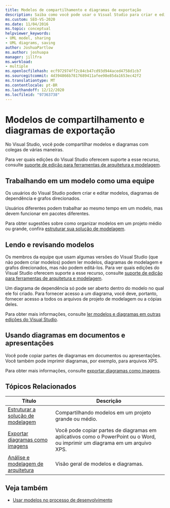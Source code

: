 ```yaml
---
title: Modelos de compartilhamento e diagramas de exportação
description: Saiba como você pode usar o Visual Studio para criar e editar modelos, diagramas de dependência e grafos direcionados.
ms.custom: SEO-VS-2020
ms.date: 11/04/2016
ms.topic: conceptual
helpviewer_keywords:
- UML model, sharing
- UML diagrams, saving
author: JoshuaPartlow
ms.author: joshuapa
manager: jillfra
ms.workload:
- multiple
ms.openlocfilehash: ecf972974ff2c84cb47cd93d944aced4758d1cb7
ms.sourcegitcommit: 4d394866b7817689411afee98e85da1653ec42f2
ms.translationtype: MT
ms.contentlocale: pt-BR
ms.lasthandoff: 12/12/2020
ms.locfileid: "97363738"
---
```

# <a name="share-models-and-exporting-diagrams"></a>Modelos de compartilhamento e diagramas de exportação
No Visual Studio, você pode compartilhar modelos e diagramas com colegas de várias maneiras.

 Para ver quais edições do Visual Studio oferecem suporte a esse recurso, consulte [suporte de edição para ferramentas de arquitetura e modelagem](../modeling/what-s-new-for-design-in-visual-studio.md#VersionSupport).

## <a name="working-on-a-model-as-a-team"></a>Trabalhando em um modelo como uma equipe
 Os usuários do Visual Studio podem criar e editar modelos, diagramas de dependência e grafos direcionados.

 Usuários diferentes podem trabalhar ao mesmo tempo em um modelo, mas devem funcionar em pacotes diferentes.

 Para obter sugestões sobre como organizar modelos em um projeto médio ou grande, confira [estruturar sua solução de modelagem](../modeling/structure-your-modeling-solution.md).

## <a name="reading-and-reviewing-models"></a>Lendo e revisando modelos
 Os membros da equipe que usam algumas versões do Visual Studio (que não podem criar modelos) podem ler modelos, diagramas de modelagem e grafos direcionados, mas não podem editá-los.  Para ver quais edições do Visual Studio oferecem suporte a esse recurso, consulte [suporte de edição para ferramentas de arquitetura e modelagem](../modeling/what-s-new-for-design-in-visual-studio.md#VersionSupport).

 Um diagrama de dependência só pode ser aberto dentro do modelo no qual ele foi criado. Para fornecer acesso a um diagrama, você deve, portanto, fornecer acesso a todos os arquivos de projeto de modelagem ou a cópias deles.

 Para obter mais informações, consulte [ler modelos e diagramas em outras edições do Visual Studio](../modeling/read-models-and-diagrams-in-other-visual-studio-editions.md).

## <a name="using-diagrams-in-documents-and-presentations"></a>Usando diagramas em documentos e apresentações
 Você pode copiar partes de diagramas em documentos ou apresentações. Você também pode imprimir diagramas, por exemplo, para arquivos XPS.

 Para obter mais informações, consulte [exportar diagramas como imagens](../modeling/export-diagrams-as-images.md).

## <a name="related-topics"></a>Tópicos Relacionados

|Título|Descrição|
|-|-|
|[Estruturar a solução de modelagem](../modeling/structure-your-modeling-solution.md)|Compartilhando modelos em um projeto grande ou médio.|
|[Exportar diagramas como imagens](../modeling/export-diagrams-as-images.md)|Você pode copiar partes de diagramas em aplicativos como o PowerPoint ou o Word, ou imprimir um diagrama em um arquivo XPS.|
|[Análise e modelagem de arquitetura](../modeling/analyze-and-model-your-architecture.md)|Visão geral de modelos e diagramas.|

## <a name="see-also"></a>Veja também

- [Usar modelos no processo de desenvolvimento](../modeling/use-models-in-your-development-process.md)
